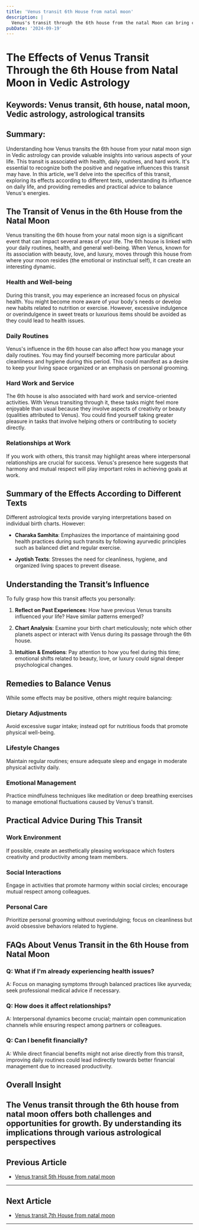 ```yaml
---
title: 'Venus transit 6th House from natal moon'
description: |
  Venus's transit through the 6th house from the natal Moon can bring challenges such as health issues, financial strain, and difficulties in relationships. The individual may face enmity, humiliation, and general dissatisfaction, particularly in personal matters.
pubDate: '2024-09-19'
---
```


# The Effects of Venus Transit Through the 6th House from Natal Moon in Vedic Astrology

## Keywords: Venus transit, 6th house, natal moon, Vedic astrology, astrological transits

## Summary:

Understanding how Venus transits the 6th house from your natal moon sign in Vedic astrology can provide valuable insights into various aspects of your life. This transit is associated with health, daily routines, and hard work. It's essential to recognize both the positive and negative influences this transit may have. In this article, we'll delve into the specifics of this transit, exploring its effects according to different texts, understanding its influence on daily life, and providing remedies and practical advice to balance Venus's energies.

## The Transit of Venus in the 6th House from the Natal Moon

Venus transiting the 6th house from your natal moon sign is a significant event that can impact several areas of your life. The 6th house is linked with your daily routines, health, and general well-being. When Venus, known for its association with beauty, love, and luxury, moves through this house from where your moon resides (the emotional or instinctual self), it can create an interesting dynamic.

### Health and Well-being

During this transit, you may experience an increased focus on physical health. You might become more aware of your body's needs or develop new habits related to nutrition or exercise. However, excessive indulgence or overindulgence in sweet treats or luxurious items should be avoided as they could lead to health issues.

### Daily Routines

Venus's influence in the 6th house can also affect how you manage your daily routines. You may find yourself becoming more particular about cleanliness and hygiene during this period. This could manifest as a desire to keep your living space organized or an emphasis on personal grooming.

### Hard Work and Service

The 6th house is also associated with hard work and service-oriented activities. With Venus transiting through it, these tasks might feel more enjoyable than usual because they involve aspects of creativity or beauty (qualities attributed to Venus). You could find yourself taking greater pleasure in tasks that involve helping others or contributing to society directly.

### Relationships at Work

If you work with others, this transit may highlight areas where interpersonal relationships are crucial for success. Venus's presence here suggests that harmony and mutual respect will play important roles in achieving goals at work.

## Summary of the Effects According to Different Texts

Different astrological texts provide varying interpretations based on individual birth charts. However:

- **Charaka Samhita**: Emphasizes the importance of maintaining good health practices during such transits by following ayurvedic principles such as balanced diet and regular exercise.
  
- **Jyotish Texts**: Stresses the need for cleanliness, hygiene, and organized living spaces to prevent disease.

## Understanding the Transit’s Influence

To fully grasp how this transit affects you personally:

1. **Reflect on Past Experiences**: How have previous Venus transits influenced your life? Have similar patterns emerged?
   
2. **Chart Analysis**: Examine your birth chart meticulously; note which other planets aspect or interact with Venus during its passage through the 6th house.
    
3. **Intuition & Emotions**: Pay attention to how you feel during this time; emotional shifts related to beauty, love, or luxury could signal deeper psychological changes.

## Remedies to Balance Venus

While some effects may be positive, others might require balancing:

### Dietary Adjustments

Avoid excessive sugar intake; instead opt for nutritious foods that promote physical well-being.

### Lifestyle Changes

Maintain regular routines; ensure adequate sleep and engage in moderate physical activity daily.

### Emotional Management

Practice mindfulness techniques like meditation or deep breathing exercises to manage emotional fluctuations caused by Venus's transit.

## Practical Advice During This Transit

### Work Environment

If possible, create an aesthetically pleasing workspace which fosters creativity and productivity among team members.

### Social Interactions

Engage in activities that promote harmony within social circles; encourage mutual respect among colleagues.

### Personal Care

Prioritize personal grooming without overindulging; focus on cleanliness but avoid obsessive behaviors related to hygiene.

## FAQs About Venus Transit in the 6th House from Natal Moon

### Q: What if I'm already experiencing health issues?
A: Focus on managing symptoms through balanced practices like ayurveda; seek professional medical advice if necessary.

### Q: How does it affect relationships?
A: Interpersonal dynamics become crucial; maintain open communication channels while ensuring respect among partners or colleagues.

### Q: Can I benefit financially?
A: While direct financial benefits might not arise directly from this transit, improving daily routines could lead indirectly towards better financial management due to increased productivity.

## Overall Insight

The Venus transit through the 6th house from natal moon offers both challenges and opportunities for growth. By understanding its implications through various astrological perspectives
---

## Previous Article
- [Venus transit 5th House from natal moon](200605_Venus_transit_5th_House_from_natal_moon.md)

---

## Next Article
- [Venus transit 7th House from natal moon](200607_Venus_transit_7th_House_from_natal_moon.md)

---
